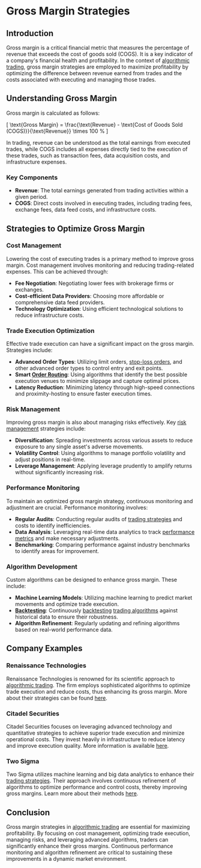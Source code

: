 # Gross Margin Strategies

## Introduction
Gross margin is a critical financial metric that measures the percentage of revenue that exceeds the cost of goods sold (COGS). It is a key indicator of a company's financial health and profitability. In the context of [algorithmic trading](../a/algorithmic_trading.md), gross margin strategies are employed to maximize profitability by optimizing the difference between revenue earned from trades and the costs associated with executing and managing those trades.

## Understanding Gross Margin
Gross margin is calculated as follows:

\[ \text{Gross Margin} = \frac{\text{Revenue} - \text{Cost of Goods Sold (COGS)}}{\text{Revenue}} \times 100 \% \]

In trading, revenue can be understood as the total earnings from executed trades, while COGS includes all expenses directly tied to the execution of these trades, such as transaction fees, data acquisition costs, and infrastructure expenses.

### Key Components

- **Revenue**: The total earnings generated from trading activities within a given period.
- **COGS**: Direct costs involved in executing trades, including trading fees, exchange fees, data feed costs, and infrastructure costs.

## Strategies to Optimize Gross Margin

### Cost Management
Lowering the cost of executing trades is a primary method to improve gross margin. Cost management involves monitoring and reducing trading-related expenses. This can be achieved through:

- **Fee Negotiation**: Negotiating lower fees with brokerage firms or exchanges.
- **Cost-efficient Data Providers**: Choosing more affordable or comprehensive data feed providers.
- **Technology Optimization**: Using efficient technological solutions to reduce infrastructure costs.

### Trade Execution Optimization
Effective trade execution can have a significant impact on the gross margin. Strategies include:

- **Advanced Order Types**: Utilizing limit orders, [stop-loss orders](../s/stop-loss_orders.md), and other advanced order types to control entry and exit points.
- **Smart [Order Routing](../o/order_routing.md)**: Using algorithms that identify the best possible execution venues to minimize slippage and capture optimal prices.
- **Latency Reduction**: Minimizing latency through high-speed connections and proximity-hosting to ensure faster execution times.

### Risk Management
Improving gross margin is also about managing risks effectively. Key [risk management](../r/risk_management.md) strategies include:

- **Diversification**: Spreading investments across various assets to reduce exposure to any single asset's adverse movements.
- **Volatility Control**: Using algorithms to manage portfolio volatility and adjust positions in real-time.
- **Leverage Management**: Applying leverage prudently to amplify returns without significantly increasing risk.

### Performance Monitoring
To maintain an optimized gross margin strategy, continuous monitoring and adjustment are crucial. Performance monitoring involves:

- **Regular Audits**: Conducting regular audits of [trading strategies](../t/trading_strategies.md) and costs to identify inefficiencies.
- **Data Analysis**: Leveraging real-time data analytics to track [performance metrics](../p/performance_metrics.md) and make necessary adjustments.
- **Benchmarking**: Comparing performance against industry benchmarks to identify areas for improvement.

### Algorithm Development
Custom algorithms can be designed to enhance gross margin. These include:

- **Machine Learning Models**: Utilizing machine learning to predict market movements and optimize trade execution.
- **[Backtesting](../b/backtesting.md)**: Continuously [backtesting](../b/backtesting.md) [trading algorithms](../t/trading_algorithms.md) against historical data to ensure their robustness.
- **Algorithm Refinement**: Regularly updating and refining algorithms based on real-world performance data.

## Company Examples

### Renaissance Technologies
Renaissance Technologies is renowned for its scientific approach to [algorithmic trading](../a/algorithmic_trading.md). The firm employs sophisticated algorithms to optimize trade execution and reduce costs, thus enhancing its gross margin. More about their strategies can be found [here](https://www.rentec.com/).

### Citadel Securities
Citadel Securities focuses on leveraging advanced technology and quantitative strategies to achieve superior trade execution and minimize operational costs. They invest heavily in infrastructure to reduce latency and improve execution quality. More information is available [here](https://www.citadelsecurities.com/).

### Two Sigma
Two Sigma utilizes machine learning and big data analytics to enhance their [trading strategies](../t/trading_strategies.md). Their approach involves continuous refinement of algorithms to optimize performance and control costs, thereby improving gross margins. Learn more about their methods [here](https://www.twosigma.com/).

## Conclusion
Gross margin strategies in [algorithmic trading](../a/algorithmic_trading.md) are essential for maximizing profitability. By focusing on cost management, optimizing trade execution, managing risks, and leveraging advanced algorithms, traders can significantly enhance their gross margins. Continuous performance monitoring and algorithm refinement are critical to sustaining these improvements in a dynamic market environment.